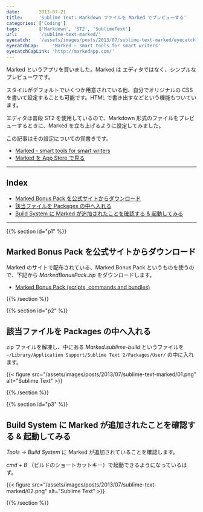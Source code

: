 ```yaml
---
date:       2013-07-21
title:      'Sublime Text: Markdown ファイルを Marked でプレビューする'
categories: ['Coding']
tags:       ['Markdown', 'ST2', 'SublimeText']
url:        '/sublime-text-marked/'
eyecatch:   '/assets/images/posts/2013/07/sublime-text-marked/eyecatch.png'
eyecatchCap:     'Marked – smart tools for smart writers'
eyecatchCapLink: 'http://markedapp.com/'
---
```


Marked というアプリを買いました。Marked は エディタではなく、シンプルなプレビューワです。

スタイルがデフォルトでいくつか用意されている他、自分でオリジナルの CSS を書いて設定することも可能です。HTML で書き出すなどという機能もついています。

エディタは普段 ST2 を使用しているので、Markdown 形式のファイルをプレビューするときに、Marked を立ち上げるように設定してみました。

この記事はその設定についての覚書きです。

- [Marked - smart tools for smart writers](http://markedapp.com/)
- [Marked を App Store で見る](https://itunes.apple.com/jp/app/marked/id448925439?mt=12&uo=4&at=10l87c)

---

## Index

- [Marked Bonus Pack を公式サイトからダウンロード](#p1)
- [該当ファイルを Packages の中へ入れる](#p2)
- [Build System に Marked が追加されたことを確認する &amp; 起動してみる](#p3)

---

{{% section id="p1" %}}

## Marked Bonus Pack を公式サイトからダウンロード

Marked のサイトで配布されている、Marked Bonus Pack というものを使うので、下記から *MarkedBonusPack.zip* をダウンロードします。

- [Marked Bonus Pack (scripts, commands and bundles)](http://support.markedapp.com/kb/how-to-tips-and-tricks/marked-bonus-pack-scripts-commands-and-bundles)

{{% /section %}}

{{% section id="p2" %}}

## 該当ファイルを Packages の中へ入れる

zip ファイルを解凍し、中にある *Marked.sublime-build* というファイルを `~/Library/Application Support/Sublime Text 2/Packages/User/` の中に入れます。

{{< figure src="/assets/images/posts/2013/07/sublime-text-marked/01.png" alt="Sublime Text" >}}

{{% /section %}}

{{% section id="p3" %}}

## Build System に Marked が追加されたことを確認する &amp; 起動してみる

*Tools -> Build System* に Marked が追加されていることを確認します。

*cmd + B* （ビルドのショートカットキー）で起動できるようになっているはず。

{{< figure src="/assets/images/posts/2013/07/sublime-text-marked/02.png" alt="Sublime Text" >}}

{{% /section %}}
